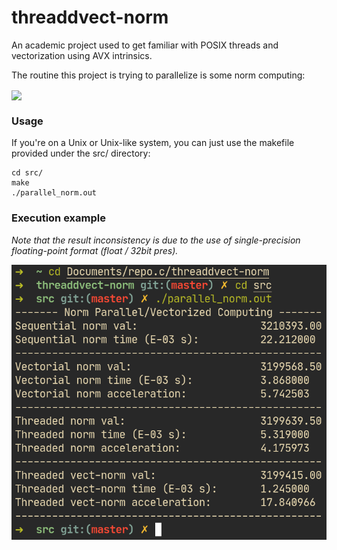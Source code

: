 # threaddvect-norm
An academic project used to get familiar with POSIX threads and vectorization using AVX intrinsics.

The routine this project is trying to parallelize is some norm computing:

<img align="center" src="https://render.githubusercontent.com/render/math?math=d(u) = \sum_{i=0}^{N-1} \sqrt{\lvert u_i \rvert}">

### Usage
If you're on a Unix or Unix-like system, you can just use the makefile provided under the src/ directory:

``` shell
cd src/
make
./parallel_norm.out
```

### Execution example
<em>Note that the result inconsistency is due to the use of single-precision floating-point format (float / 32bit pres).</em>

<img src="./screenex.png">
